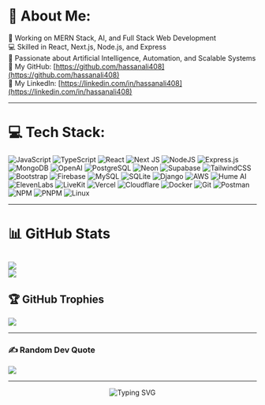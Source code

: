 # 💫 About Me:
🔭 Working on MERN Stack, AI, and Full Stack Web Development<br>
💻 Skilled in React, Next.js, Node.js, and Express<br>
🤖 Passionate about Artificial Intelligence, Automation, and Scalable Systems<br>
🐙 My GitHub: [https://github.com/hassanali408](https://github.com/hassanali408)<br>
🔗 My LinkedIn: [https://linkedin.com/in/hassanali408](https://linkedin.com/in/hassanali408)


---

# 💻 Tech Stack:
![JavaScript](https://img.shields.io/badge/javascript-%23323330.svg?style=for-the-badge&logo=javascript&logoColor=%23F7DF1E)
![TypeScript](https://img.shields.io/badge/typescript-%23007ACC.svg?style=for-the-badge&logo=typescript&logoColor=white)
![React](https://img.shields.io/badge/react-%2320232a.svg?style=for-the-badge&logo=react&logoColor=%2361DAFB)
![Next JS](https://img.shields.io/badge/Next-black?style=for-the-badge&logo=next.js&logoColor=white)
![NodeJS](https://img.shields.io/badge/node.js-6DA55F?style=for-the-badge&logo=node.js&logoColor=white)
![Express.js](https://img.shields.io/badge/express.js-%23404d59.svg?style=for-the-badge&logo=express&logoColor=%2361DAFB)
![MongoDB](https://img.shields.io/badge/MongoDB-%234ea94b.svg?style=for-the-badge&logo=mongodb&logoColor=white)
![OpenAI](https://img.shields.io/badge/OpenAI-%23000000.svg?style=for-the-badge&logo=openai&logoColor=white)
![PostgreSQL](https://img.shields.io/badge/postgresql-%23316192.svg?style=for-the-badge&logo=postgresql&logoColor=white)
![Neon](https://img.shields.io/badge/Neon-%23000000.svg?style=for-the-badge&logo=neon&logoColor=00E599)
![Supabase](https://img.shields.io/badge/Supabase-3FCF8E?style=for-the-badge&logo=supabase&logoColor=white)
![TailwindCSS](https://img.shields.io/badge/tailwindcss-%2338B2AC.svg?style=for-the-badge&logo=tailwind-css&logoColor=white)
![Bootstrap](https://img.shields.io/badge/bootstrap-%23563D7C.svg?style=for-the-badge&logo=bootstrap&logoColor=white)
![Firebase](https://img.shields.io/badge/firebase-%23039BE5.svg?style=for-the-badge&logo=firebase)
![MySQL](https://img.shields.io/badge/mysql-%2300f.svg?style=for-the-badge&logo=mysql&logoColor=white)
![SQLite](https://img.shields.io/badge/sqlite-%2307405e.svg?style=for-the-badge&logo=sqlite&logoColor=white)
![Django](https://img.shields.io/badge/django-%23092E20.svg?style=for-the-badge&logo=django&logoColor=white)
![AWS](https://img.shields.io/badge/AWS-%23FF9900.svg?style=for-the-badge&logo=amazon-aws&logoColor=white)
![Hume AI](https://img.shields.io/badge/HumeAI-%23000000.svg?style=for-the-badge&logoColor=white)
![ElevenLabs](https://img.shields.io/badge/ElevenLabs-%23FF6B00.svg?style=for-the-badge&logoColor=white)
![LiveKit](https://img.shields.io/badge/LiveKit-%23000000.svg?style=for-the-badge&logo=webrtc&logoColor=white)
![Vercel](https://img.shields.io/badge/vercel-%23000000.svg?style=for-the-badge&logo=vercel&logoColor=white)
![Cloudflare](https://img.shields.io/badge/Cloudflare-F38020?style=for-the-badge&logo=Cloudflare&logoColor=white)
![Docker](https://img.shields.io/badge/docker-%230db7ed.svg?style=for-the-badge&logo=docker&logoColor=white)
![Git](https://img.shields.io/badge/Git-%23F05033.svg?style=for-the-badge&logo=git&logoColor=white)
![Postman](https://img.shields.io/badge/Postman-FF6C37?style=for-the-badge&logo=postman&logoColor=white)
![NPM](https://img.shields.io/badge/NPM-%23CB3837.svg?style=for-the-badge&logo=npm&logoColor=white)
![PNPM](https://img.shields.io/badge/PNPM-%23F69220.svg?style=for-the-badge&logo=pnpm&logoColor=white)
![Linux](https://img.shields.io/badge/Linux-FCC624?style=for-the-badge&logo=linux&logoColor=black)

---

# 📊 GitHub Stats

![](https://github-readme-streak-stats.herokuapp.com/?user=hassanali408&theme=radical&hide_border=true)<br/> 
![](https://github-readme-stats.vercel.app/api/top-langs/?username=hassanali408&theme=radical&hide_border=true&include_all_commits=true&count_private=true&layout=compact&langs_count=8)
---

## 🏆 GitHub Trophies
![](https://github-profile-trophy.vercel.app/?username=hassanali408&theme=radical&no-frame=false&no-bg=true&margin-w=4)

---

### ✍️ Random Dev Quote
![](https://quotes-github-readme.vercel.app/api?type=horizontal&theme=tokyonight)

---
<p align="center">
  <img src="https://readme-typing-svg.herokuapp.com?font=Fira+Code&pause=1000&color=38BDF8&center=true&vCenter=true&width=600&lines=Hi%2C+I'm+Hassan+Ali+👋;MERN+Stack+Developer+💻;AI+Engineer+%F0%9F%A4%96;Open+Source+Contributor+🚀;Tech+Enthusiast+%E2%9C%A8" alt="Typing SVG" />
</p>
